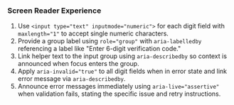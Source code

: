 ### Screen Reader Experience

1. Use `<input type="text" inputmode="numeric">` for each digit field with `maxlength="1"` to accept single numeric characters.
2. Provide a group label using `role="group"` with `aria-labelledby` referencing a label like "Enter 6-digit verification code."
3. Link helper text to the input group using `aria-describedby` so context is announced when focus enters the group.
4. Apply `aria-invalid="true"` to all digit fields when in error state and link error message via `aria-describedby`.
5. Announce error messages immediately using `aria-live="assertive"` when validation fails, stating the specific issue and retry instructions.